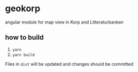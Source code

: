 # geokorp

angular module for map view in Korp and Litteraturbanken

## how to build

1. `yarn`
2. `yarn build`

Files in `dist` will be updated and changes should be committed

